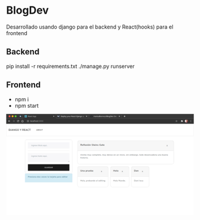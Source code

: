 # BlogDev
Desarrollado usando django para el backend y React(hooks) para el frontend

## Backend
pip install -r requirements.txt
./manage.py runserver

## Frontend
- npm i
- npm start

![SC](https://github.com/marioalbornoz/BlogDev/blob/nuevoDiseno/Screenshot_20200810_132616.png)
